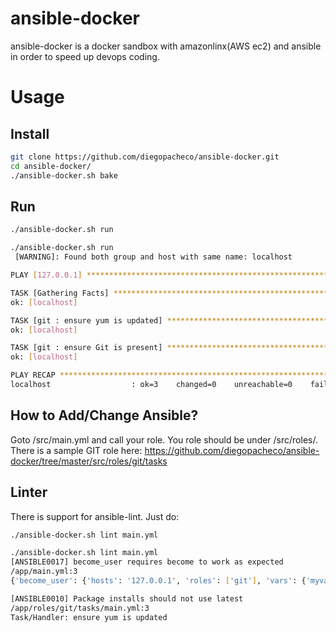 # ansible-docker

ansible-docker is a docker sandbox with amazonlinx(AWS ec2) and ansible in order to speed up devops coding.

# Usage

## Install
```bash
git clone https://github.com/diegopacheco/ansible-docker.git
cd ansible-docker/
./ansible-docker.sh bake
```

## Run
```bash
./ansible-docker.sh run
```
```bash
./ansible-docker.sh run
 [WARNING]: Found both group and host with same name: localhost

PLAY [127.0.0.1] ***************************************************************

TASK [Gathering Facts] *********************************************************
ok: [localhost]

TASK [git : ensure yum is updated] *********************************************
ok: [localhost]

TASK [git : ensure Git is present] *********************************************
ok: [localhost]

PLAY RECAP *********************************************************************
localhost                  : ok=3    changed=0    unreachable=0    failed=0  
```

## How to Add/Change Ansible?

Goto /src/main.yml and call your role. You role should be under /src/roles/. <BR>
There is a sample GIT role here: https://github.com/diegopacheco/ansible-docker/tree/master/src/roles/git/tasks

## Linter

There is support for ansible-lint. Just do:
```bash
./ansible-docker.sh lint main.yml
```
```bash
./ansible-docker.sh lint main.yml
[ANSIBLE0017] become_user requires become to work as expected
/app/main.yml:3
{'become_user': {'hosts': '127.0.0.1', 'roles': ['git'], 'vars': {'myvar': 10, '__file__': '/app/main.yml', '__line__': 6}, 'become_user': 'root', '__file__': '/app/main.yml', '__line__': 3}}

[ANSIBLE0010] Package installs should not use latest
/app/roles/git/tasks/main.yml:3
Task/Handler: ensure yum is updated
```
